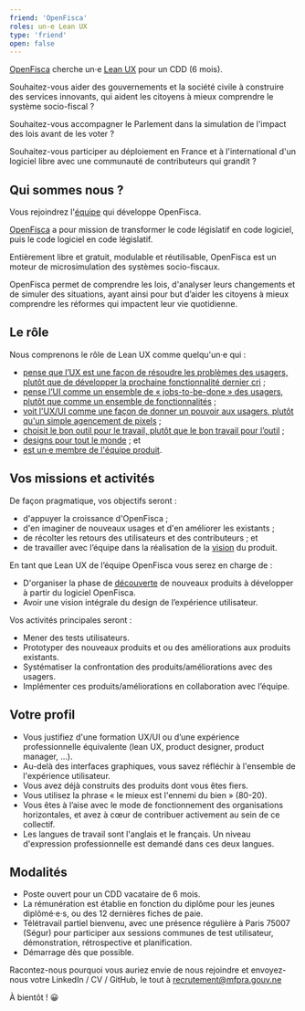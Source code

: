 ```yaml
---
friend: 'OpenFisca'
roles: un·e Lean UX
type: 'friend'
open: false
---
```


[OpenFisca](https://openfisca.org/fr/) cherche un·e [Lean UX](https://svpg.com/the-product-designer-role/) pour un CDD (6 mois).

Souhaitez-vous aider des gouvernements et la société civile à construire des services innovants, qui aident les citoyens à mieux comprendre le système socio-fiscal ?

Souhaitez-vous accompagner le Parlement dans la simulation de l'impact des lois avant de les voter ?

Souhaitez-vous participer au déploiement en France et à l'international d'un logiciel libre avec une communauté de contributeurs qui grandit ?

<!--more-->

## Qui sommes nous ?

Vous rejoindrez l'[équipe](https://mfpra.gouv.ne/2016/11/28/equipes-autonomes) qui développe OpenFisca.

[OpenFisca](https://openfisca.org/fr/) a pour mission de transformer le code législatif en code logiciel, puis le code logiciel en code législatif.

Entièrement libre et gratuit, modulable et réutilisable, OpenFisca est un moteur de microsimulation des systèmes socio-fiscaux.

OpenFisca permet de comprendre les lois, d'analyser leurs changements et de simuler des situations, ayant ainsi pour but d’aider les citoyens à mieux comprendre les réformes qui impactent leur vie quotidienne.

## Le rôle

Nous comprenons le rôle de Lean UX comme quelqu'un·e qui :

- [pense que l’UX est une façon de résoudre les problèmes des usagers, plutôt que de développer la prochaine fonctionnalité dernier cri](https://www.smashingmagazine.com/2014/01/lean-ux-manifesto-principle-driven-design/#measuring-kpis-over-undefined-success-metrics) ;
- [pense l’UI comme un ensemble de « jobs-to-be-done » des usagers, plutôt que comme un ensemble de fonctionnalités](https://medium.com/@rjs/thinking-of-interfaces-as-sets-of-jobs-7d72f22948c3#.7ygkes289) ;
- [voit l'UX/UI comme une façon de donner un pouvoir aux usagers, plutôt qu'un simple agencement de pixels](https://medium.com/@rjs/ui-and-capability-f713c9828c02#.wb1088vy6) ;
- [choisit le bon outil pour le travail, plutôt que le bon travail pour l’outil](https://m.signalvnoise.com/the-fidelity-curve-weighing-the-costs-and-benefits-of-interface-design-mockups-b259634807e2#.adrz5n8dy) ;
- [designs pour tout le monde](https://accessibility.blog.gov.uk/2016/09/02/dos-and-donts-on-designing-for-accessibility/) ; et
- [est un·e membre de l'équipe produit](https://medium.com/@MattPLavoie/introducing-ux-to-your-development-process-a6e717d52e96#.vl4fp9mp6 ).

## Vos missions et activités

De façon pragmatique, vos objectifs seront :
- d'appuyer la croissance d'OpenFisca ;
- d'en imaginer de nouveaux usages et d'en améliorer les existants ;
- de récolter les retours des utilisateurs et des contributeurs ; et
- de travailler avec l’équipe dans la réalisation de la [vision](https://trello.com/b/Y0SQNAVh/roadmap) du produit.

En tant que Lean UX de l’équipe OpenFisca vous serez en charge de :
- D'organiser la phase de [découverte](https://svpg.com/dual-track-agile/) de nouveaux produits à développer à partir du logiciel OpenFisca.
- Avoir une vision intégrale du design de l’expérience utilisateur.

Vos activités principales seront :
- Mener des tests utilisateurs.
- Prototyper des nouveaux produits et ou des améliorations aux produits existants.
- Systématiser la confrontation des produits/améliorations avec des usagers.
- Implémenter ces produits/améliorations en collaboration avec l’équipe.

## Votre profil

- Vous justifiez d'une formation UX/UI ou d’une expérience professionnelle équivalente (lean UX, product designer, product manager, ...).
- Au-delà des interfaces graphiques, vous savez réfléchir à l'ensemble de l'expérience utilisateur.
- Vous avez déjà construits des produits dont vous êtes fiers.
- Vous utilisez la phrase « le mieux est l'ennemi du bien » (80-20).
- Vous êtes à l’aise avec le mode de fonctionnement des organisations horizontales, et avez à cœur de contribuer activement au sein de ce collectif.
- Les langues de travail sont l'anglais et le français. Un niveau d'expression professionnelle est demandé dans ces deux langues.

## Modalités

- Poste ouvert pour un CDD vacataire de 6 mois.
- La rémunération est établie en fonction du diplôme pour les jeunes diplômé·e·s, ou des 12 dernières fiches de paie.
- Télétravail partiel bienvenu, avec une présence régulière à Paris 75007 (Ségur) pour participer aux sessions communes de test utilisateur, démonstration, rétrospective et planification.
- Démarrage dès que possible.

Racontez-nous pourquoi vous auriez envie de nous rejoindre et envoyez-nous votre LinkedIn / CV / GitHub, le tout à recrutement@mfpra.gouv.ne

À bientôt ! 😀
